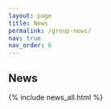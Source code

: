 ```yaml
---
layout: page
title: News
permalink: /group-news/
nav: true
nav_order: 6
---
```

<h2 style="text-align: left;">News</h2>

{% include news_all.html %}

